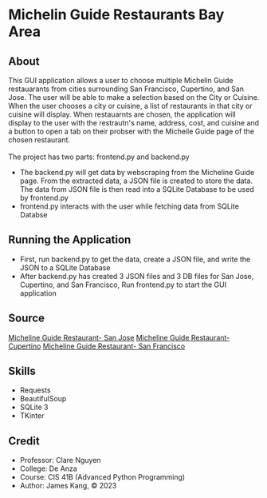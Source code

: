 # Michelin Guide Restaurants Bay Area

## About
This GUI application allows a user to choose multiple Michelin Guide restauarants from cities surrounding San Francisco, Cupertino, and San Jose. The user will be able to make a selection based on the City or Cuisine. When the user chooses a city or cuisine, a list of restaurants in that city or cuisine will display. When restauarnts are chosen, the application will display to the user with the restrautn's name, address, cost, and cuisine and a button to open a tab on their probser with the Micheile Guide page of the chosen restaurant. <br><br>
The project has two parts: frontend.py and backend.py
- The backend.py will get data by webscraping from the Micheline Guide page. From the extracted data, a JSON file is created to store the data. The data from JSON file is then read into a SQLite Database to be used by frontend.py
- frontend.py interacts with the user while fetching data from SQLite Databse

## Running the Application
- First, run backend.py to get the data, create a JSON file, and write the JSON to a SQLite Database
- After backend.py has created 3 JSON files and 3 DB files for San Jose, Cupertino, and San Francisco, Run frontend.py to start the GUI application

## Source
[Micheline Guide Restaurant- San Jose](https://guide.michelin.com/us/en/california/san-jose/restaurants)
[Micheline Guide Restaurant- Cupertino](https://guide.michelin.com/us/en/california/cupertino/restaurants)
[Micheline Guide Restaurant- San Francisco](https://guide.michelin.com/us/en/california/san-francisco/restaurants)


## Skills
- Requests
- BeautifulSoup
- SQLite 3
- TKinter

## Credit
- Professor: Clare Nguyen
- College: De Anza
- Course: CIS 41B (Advanced Python Programming)
- Author: James Kang, © 2023

